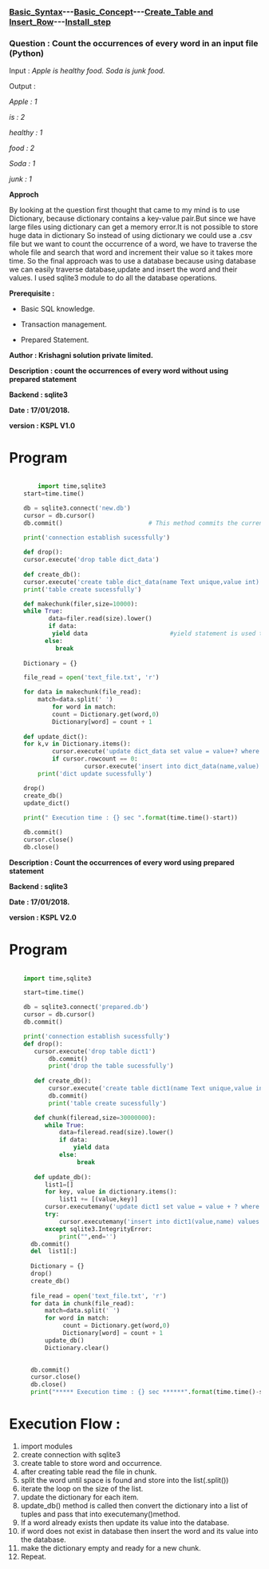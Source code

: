 ### [Basic_Syntax](https://sudarshan-gurav.github.io/Basic_Syntax)---[Basic_Concept](https://sudarshn-gurav.github.io/Basic_concept)---[Create_Table and Insert_Row](https://sudarshan-gurav.github.io/Create_Insert)---[Install_step](https://sudarshan-gurav.github.io/Install_step)


### Question : Count the occurrences of every word in an input file (Python) 

Input       : *Apple is healthy food. Soda is junk food.*

Output      : 

*Apple       : 1*  

*is          : 2*

*healthy     : 1*

*food        : 2*

*Soda        : 1*

*junk        : 1*

 **Approch**

By looking at the question first thought that came to my mind is to use Dictionary, because dictionary contains a key-value pair.But since we have large files using dictionary can get a memory error.It is not possible to store huge data in dictionary
So instead of using dictionary we could use a .csv file but we want to count the occurrence of a word, we have to traverse the whole file and search that word and increment their value so it takes more time.
So the final approach was to use a database because using database we can easily traverse database,update and insert the word and their values. I used sqlite3 module to do all the database operations.

 **Prerequisite :** 
 
 -  Basic SQL knowledge.
 
 -  Transaction management.
 
 -  Prepared Statement.
 
 **Author      : Krishagni solution private limited.**

**Description : count the occurrences of every word  without using prepared statement**

**Backend     : sqlite3**

**Date        : 17/01/2018.**

**version     : KSPL V1.0**


# Program 

```python

        import time,sqlite3
	start=time.time()

	db = sqlite3.connect('new.db')
	cursor = db.cursor()
	db.commit()                        # This method commits the current transaction

	print('connection establish sucessfully')
	
	def drop():
   	cursor.execute('drop table dict_data')
   
	def create_db():
   	cursor.execute('create table dict_data(name Text unique,value int)')
	print('table create sucessfully')

	def makechunk(filer,size=10000):
   	while True:
       	   data=filer.read(size).lower()
           if data:
           	yield data                       #yield statement is used to define generators
       	  else:
          	 break
       
	Dictionary = {}

	file_read = open('text_file.txt', 'r')

	for data in makechunk(file_read):
   	    match=data.split(' ')
            for word in match:
       		count = Dictionary.get(word,0)
       		Dictionary[word] = count + 1
	
	def update_dict():
	for k,v in Dictionary.items():
     	    cursor.execute('update dict_data set value = value+? where name = ?',(v,k))
      	    if cursor.rowcount == 0:
                     cursor.execute('insert into dict_data(name,value) values (?,?)',(k,v))
        print('dict update sucessfully')  

	drop()
	create_db()
	update_dict()
	
	print(" Execution time : {} sec ".format(time.time()-start))

	db.commit()
	cursor.close()
	db.close()
```



**Description :  Count the occurrences of every word using prepared statement**

**Backend     : sqlite3**

**Date        : 17/01/2018.**

**version     : KSPL V2.0**


# Program 

```python
	
	import time,sqlite3

	start=time.time()

	db = sqlite3.connect('prepared.db')
	cursor = db.cursor()
	db.commit()

	print('connection establish sucessfully')	
	def drop():
   	   cursor.execute('drop table dict1')
           db.commit()
           print('drop the table sucessfully')
   
       def create_db():
           cursor.execute('create table dict1(name Text unique,value int)')
           db.commit()
           print('table create sucessfully')

       def chunk(fileread,size=30000000):
          while True:
              data=fileread.read(size).lower()
              if data:
                  yield data
              else:
                   break
	
       def update_db():
          list1=[]
          for key, value in dictionary.items():
              list1 += [(value,key)]
          cursor.executemany('update dict1 set value = value + ? where name = ?',(list1))
          try:
              cursor.executemany('insert into dict1(value,name) values (?,?)',(list1))
          except sqlite3.IntegrityError:
              print("",end='')
      db.commit()
      del  list1[:]
 
      Dictionary = {}
      drop()
      create_db()
       
      file_read = open('text_file.txt', 'r')
      for data in chunk(file_read):
          match=data.split(' ')
          for word in match:
               count = Dictionary.get(word,0)
               Dictionary[word] = count + 1
          update_db()
          Dictionary.clear()

       
      db.commit()
      cursor.close()
      db.close()
      print("***** Execution time : {} sec ******".format(time.time()-start))

```
# Execution Flow :
1.  import modules 
2.  create connection with sqlite3
3.  create table to store word and occurrence.
4.  after creating table read the file in chunk.
5.  split the word until space is found and store into the list(.split())
6.  iterate the loop on the size of the list.
7.  update the dictionary for each item.
8.  update_db() method is called then convert the dictionary into a list of tuples and pass that into executemany()method.
9.  If a word already exists then update its value into the database.
10. if word does not exist in database then insert the word and its value into the database.
11. make the dictionary empty and ready for a new chunk. 
12. Repeat.

